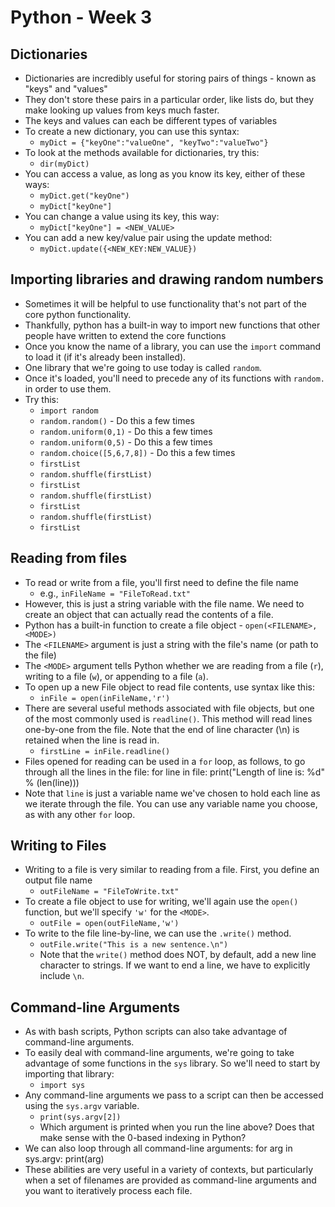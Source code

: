 # Python - Week 3

## Dictionaries

- Dictionaries are incredibly useful for storing pairs of things - known as "keys" and "values"
- They don't store these pairs in a particular order, like lists do, but they make looking up values from keys much faster.
- The keys and values can each be different types of variables
- To create a new dictionary, you can use this syntax:
    - `myDict = {"keyOne":"valueOne", "keyTwo":"valueTwo"}`
- To look at the methods available for dictionaries, try this:
    - `dir(myDict)`
- You can access a value, as long as you know its key, either of these ways:
    - `myDict.get("keyOne")`
    - `myDict["keyOne"]`
- You can change a value using its key, this way:
    - `myDict["keyOne"] = <NEW_VALUE>`
- You can add a new key/value pair using the update method:
    - `myDict.update({<NEW_KEY:NEW_VALUE})`


## Importing libraries and drawing random numbers

- Sometimes it will be helpful to use functionality that's not part of the core python functionality.
- Thankfully, python has a built-in way to import new functions that other people have written to extend the core functions
- Once you know the name of a library, you can use the `import` command to load it (if it's already been installed).
- One library that we're going to use today is called `random`.
- Once it's loaded, you'll need to precede any of its functions with `random.` in order to use them.
- Try this:
    - `import random`
    - `random.random()` - Do this a few times
    - `random.uniform(0,1)` - Do this a few times
    - `random.uniform(0,5)` - Do this a few times
    - `random.choice([5,6,7,8])` - Do this a few times
    - `firstList`
    - `random.shuffle(firstList)`
    - `firstList`
    - `random.shuffle(firstList)`
    - `firstList`
    - `random.shuffle(firstList)`
    - `firstList`

## Reading from files

- To read or write from a file, you'll first need to define the file name
    - e.g., `inFileName = "FileToRead.txt"`
- However, this is just a string variable with the file name. We need to create an object that can actually read the contents of a file.
- Python has a built-in function to create a file object - `open(<FILENAME>,<MODE>)`
- The `<FILENAME>` argument is just a string with the file's name (or path to the file)
- The `<MODE>` argument tells Python whether we are reading from a file (`r`), writing to a file (`w`), or appending to a file (`a`).
- To open up a new File object to read file contents, use syntax like this:
    - `inFile = open(inFileName,'r')`
- There are several useful methods associated with file objects, but one of the most commonly used is `readline()`. This method will read lines one-by-one from the file. Note that the end of line character (\n) is retained when the line is read in.
    - `firstLine = inFile.readline()`
- Files opened for reading can be used in a `for` loop, as follows, to go through all the lines in the file:
        for line in file:
            print("Length of line is: %d" % (len(line)))
- Note that `line` is just a variable name we've chosen to hold each line as we iterate through the file. You can use any variable name you choose, as with any other `for` loop.


## Writing to Files

- Writing to a file is very similar to reading from a file. First, you define an output file name
    - `outFileName = "FileToWrite.txt"`
- To create a file object to use for writing, we'll again use the `open()` function, but we'll specify `'w'` for the `<MODE>`.
    - `outFile = open(outFileName,'w')`
- To write to the file line-by-line, we can use the `.write()` method.
    - `outFile.write("This is a new sentence.\n")`
    - Note that the `write()` method does NOT, by default, add a new line character to strings. If we want to end a line, we have to explicitly include `\n`.


## Command-line Arguments
  
- As with bash scripts, Python scripts can also take advantage of command-line arguments.
- To easily deal with command-line arguments, we're going to take advantage of some functions in the `sys` library. So we'll need to start by importing that library:
    - `import sys`
- Any command-line arguments we pass to a script can then be accessed using the `sys.argv` variable.
    - `print(sys.argv[2])`
    - Which argument is printed when you run the line above? Does that make sense with the 0-based indexing in Python?
- We can also loop through all command-line arguments:
        for arg in sys.argv:
            print(arg)
- These abilities are very useful in a variety of contexts, but particularly when a set of filenames are provided as command-line arguments and you want to iteratively process each file.

